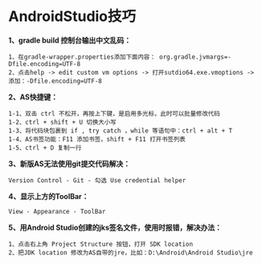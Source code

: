 # AndroidStudio技巧

**1、gradle build 控制台输出中文乱码：**

    1、在gradle-wrapper.properties添加下面内容： org.gradle.jvmargs=-Dfile.encoding=UTF-8
    2、点击help -> edit custom vm options -> 打开sutdio64.exe.vmoptions -> 添加：-Dfile.encoding=UTF-8

**2、AS快捷键：**

    1-1、双击 ctrl 不松开，再按上下键，是启用多光标，此时可以批量修改代码
    1-2、ctrl + shift + U 切换大小写
    1-3、将代码块包裹到 if , try catch ，while 等语句中：ctrl + alt + T
    1-4、AS书签功能：F11 添加书签，shift + F11 打开书签列表
    1-5、ctrl + D 复制一行

**3、新版AS无法使用git提交代码解决：** 

    Version Control - Git - 勾选 Use credential helper

**4、显示上方的ToolBar：** 

    View - Appearance - ToolBar

**5、用Android Studio创建的jks签名文件，使用时报错，解决办法：**

    1、点击右上角 Project Structure 按钮，打开 SDK location
    2、把JDK location 修改为AS自带的jre，比如：D:\Android\Android Studio\jre